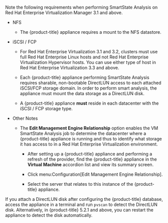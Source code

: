 Note the following requirements when performing SmartState Analysis on
Red Hat Enterprise Virtualization Manager 3.1 and above.

  - NFS
    
      - The {product-title} appliance requires a mount to the NFS
        datastore.

  - iSCSI / FCP
    
      - For Red Hat Enterprise Virtualization 3.1 and 3.2, clusters must
        use full Red Hat Enterprise Linux hosts and not Red Hat
        Enterprise Virtualization Hypervisor hosts. You can use either
        type of host in Red Hat Enterprise Virtualization 3.3 and above.
    
      - Each {product-title} appliance performing SmartState Analysis
        requires sharable, non-bootable DirectLUN access to each
        attached iSCSI/FCP storage domain. In order to perform smart
        analysis, the appliance must mount the data storage as a
        DirectLUN disk.
    
      - A {product-title} appliance **must** reside in each datacenter
        with the iSCSI / FCP storage type.

  - Other Notes
    
      - The **Edit Management Engine Relationship** option enables the
        VM SmartState Analysis job to determine the datacenter where a
        {product-title} appliance is running and thus to identify what
        storage it has access to in a Red Hat Enterprise Virtualization
        environment.
        
          - After setting up a {product-title} appliance and performing
            a refresh of the provider, find the {product-title}
            appliance in the **Virtual Machine** accordion list and view
            its summary screen.
        
          - Click menu:Configuration\[Edit Management Engine
            Relationship\].
        
          - Select the server that relates to this instance of the
            {product-title} appliance.

<div class="important">

If you attach a DirectLUN disk after configuring the {product-title}
database, access the appliance in a terminal and run `pvscan` to detect
the DirectLUN disk. Alternatively, in {product-title} 5.2.1 and above,
you can restart the appliance to detect the disk automatically.

</div>
